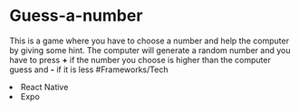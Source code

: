# Guess-a-number
This is a  game where you have to choose a number and help the computer by giving some hint. The computer will generate a random number and you have to press <strong>+</strong> if the number you choose is higher than the computer guess and <strong>-</strong> if it is less
#Frameworks/Tech
<li> React Native</li>
<li> Expo </li>

